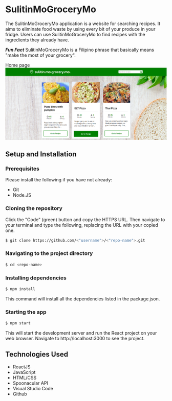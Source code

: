
# SulitinMoGroceryMo

The SulitinMoGroceryMo application is a website for searching recipes. It aims to eliminate food waste by using every bit of your produce in your fridge. Users can use SulitinMoGroceryMo to find recipes with the ingredients they already have.

___Fun Fact___ SulitinMoGroceryMo is a Filipino phrase that basically means "make the most of your grocery".

Home page
![Home page](./Home2.png)

## Setup and Installation

### Prerequisites

Please install the following if you have not already:

* Git
* Node.JS

### Cloning the repository
Click the "Code" (green) button and copy the HTTPS URL. Then navigate to your terminal and type the following, replacing the URL with your copied one.

```sh
$ git clone https://github.com/<"username">/<"repo-name">.git
```

### Navigating to the project directory

```sh
$ cd <repo-name>
```

### Installing dependencies

```sh
$ npm install
```

This command will install all the dependencies listed in the package.json.

### Starting the app

```sh
$ npm start
```

This will start the development server and run the React project on your web browser. Navigate to http://localhost:3000 to see the project.


## Technologies Used
* ReactJS
* JavaScript
* HTML/CSS
* Spoonacular API
* Visual Studio Code
* Github



